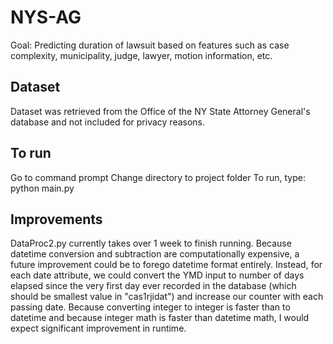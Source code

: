 # NYS-AG
Goal: Predicting duration of lawsuit based on features such as case complexity, municipality, judge, lawyer, motion information, etc.

## Dataset
Dataset was retrieved from the Office of the NY State Attorney General's database and not included for privacy reasons.

## To run
Go to command prompt
Change directory to project folder
To run, type: python main.py

## Improvements
DataProc2.py currently takes over 1 week to finish running. Because datetime conversion and subtraction are computationally expensive, a future improvement could be to forego datetime format entirely. Instead, for each date attribute, we could convert the YMD input to number of days elapsed since the very first day ever recorded in the database (which should be smallest value in "cas1rjidat") and increase our counter with each passing date. Because converting integer to integer is faster than to datetime and because integer math is faster than datetime math, I would expect significant improvement in runtime.
